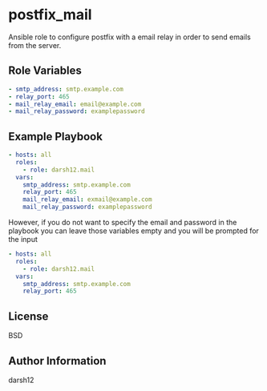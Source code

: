 postfix_mail
=========

Ansible role to configure postfix with a email relay in order to send emails from the server.


Role Variables
--------------

```yaml
- smtp_address: smtp.example.com
- relay_port: 465
- mail_relay_email: email@example.com
- mail_relay_password: examplepassword
```


Example Playbook
----------------

```yaml
- hosts: all
  roles:
    - role: darsh12.mail
  vars:
    smtp_address: smtp.example.com
    relay_port: 465
    mail_relay_email: exmail@example.com
    mail_relay_password: examplepassword
```
However, if you do not want to specify the email and password in the playbook you can leave those variables empty and you will be prompted for the input

```yaml
- hosts: all
  roles:
    - role: darsh12.mail
  vars:
    smtp_address: smtp.example.com
    relay_port: 465
```

License
-------

BSD

Author Information
------------------

darsh12
